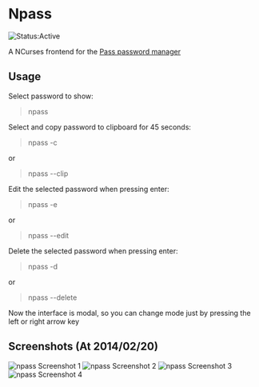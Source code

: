 Npass
=====

![Status:Active](https://img.shields.io/badge/Project_Status-Active-brightgreen.svg)

A NCurses frontend for the [Pass password manager](http://www.zx2c4.com/projects/password-store/)

Usage
-----
Select password to show:
>npass

Select and copy password to clipboard for 45 seconds:
>npass -c

or

>npass --clip

Edit the selected password when pressing enter:
>npass -e

or

>npass --edit

Delete the selected password when pressing enter:
>npass -d

or

>npass --delete

Now the interface is modal, so you can change mode just by pressing the left or right arrow key

Screenshots (At 2014/02/20)
---------------------------
![npass Screenshot 1](http://penazarea.altervista.org/wp-content/uploads/2014/02/npass1.png "Screenshot 1")
![npass Screenshot 2](http://penazarea.altervista.org/wp-content/uploads/2014/02/npass2.png "Screenshot 2")
![npass Screenshot 3](http://penazarea.altervista.org/wp-content/uploads/2014/02/npass3.png "Screenshot 3")
![npass Screenshot 4](http://penazarea.altervista.org/wp-content/uploads/2014/02/npass4.png "Screenshot 4")
